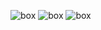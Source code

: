 
![box](https://github.com/Yiyuan7/prelab5/blob/master/IMG_1759.JPG)
![box](https://github.com/Yiyuan7/prelab5/blob/master/IMG_1761.JPG)
![box](https://github.com/Yiyuan7/prelab5/blob/master/IMG_1833.JPG)
